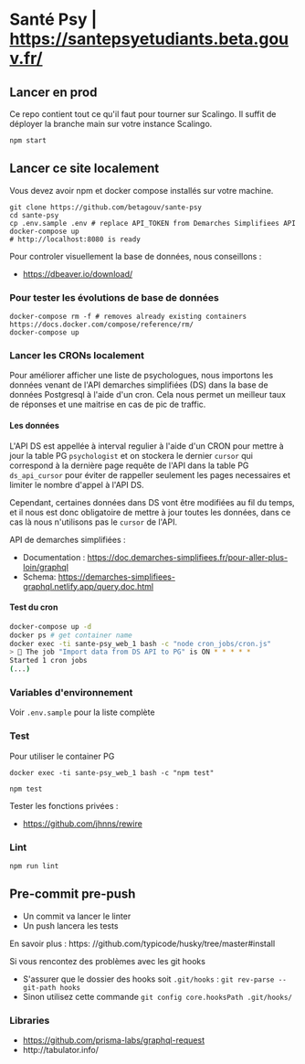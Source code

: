 # Santé Psy | https://santepsyetudiants.beta.gouv.fr/

## Lancer en prod
Ce repo contient tout ce qu'il faut pour tourner sur Scalingo. Il suffit de déployer la branche main sur votre instance Scalingo.

```
npm start
```

## Lancer ce site localement
Vous devez avoir npm et docker compose installés sur votre machine.

```
git clone https://github.com/betagouv/sante-psy
cd sante-psy
cp .env.sample .env # replace API_TOKEN from Demarches Simplifiees API
docker-compose up
# http://localhost:8080 is ready
```

Pour controler visuellement la base de données, nous conseillons :
* https://dbeaver.io/download/

### Pour tester les évolutions de base de données

```
docker-compose rm -f # removes already existing containers https://docs.docker.com/compose/reference/rm/
docker-compose up    
```
### Lancer les CRONs localement
Pour améliorer afficher une liste de psychologues, nous importons les données venant de l'API demarches simplifiées (DS) dans la base de données Postgresql à l'aide d'un cron. Cela nous permet un meilleur taux de réponses et une maitrise en cas de pic de traffic.

#### Les données
L'API DS est appellée à interval regulier à l'aide d'un CRON pour mettre à jour la table PG `psychologist` et on stockera le dernier `cursor` qui correspond à la dernière page requête de l'API dans la table PG `ds_api_cursor` pour éviter de rappeller seulement les pages necessaires et limiter le nombre d'appel à l'API DS.

Cependant, certaines données dans DS vont être modifiées au fil du temps, et il nous est donc obligatoire de mettre à jour toutes les données, dans ce cas là nous n'utilisons pas le `cursor` de l'API.

API de demarches simplifiées :
* Documentation : https://doc.demarches-simplifiees.fr/pour-aller-plus-loin/graphql
* Schema: https://demarches-simplifiees-graphql.netlify.app/query.doc.html

#### Test du cron
```bash
docker-compose up -d
docker ps # get container name
docker exec -ti sante-psy_web_1 bash -c "node cron_jobs/cron.js"
> 🚀 The job "Import data from DS API to PG" is ON * * * * *
Started 1 cron jobs
(...)
```

### Variables d'environnement
Voir `.env.sample` pour la liste complète

### Test
Pour utiliser le container PG 
```
docker exec -ti sante-psy_web_1 bash -c "npm test"
```

```
npm test
```

Tester les fonctions privées :
* https://github.com/jhnns/rewire

### Lint 
```
npm run lint
```

## Pre-commit pre-push
* Un commit va lancer le linter
* Un push lancera les tests

En savoir plus : https: //github.com/typicode/husky/tree/master#install

Si vous rencontez des problèmes avec les git hooks
* S'assurer que le dossier des hooks soit `.git/hooks` : `git rev-parse --git-path hooks`
* Sinon utilisez cette commande `git config core.hooksPath .git/hooks/`

### Libraries
* https://github.com/prisma-labs/graphql-request
* <table> http://tabulator.info/

